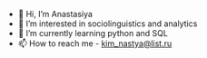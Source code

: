 - 👋 Hi, I’m Anastasiya
- 👀 I’m interested in sociolinguistics and analytics
- 🌱 I’m currently learning python and SQL
- 📫 How to reach me - kim_nastya@list.ru


<!---
misskim17/misskim17 is a ✨ special ✨ repository because its `README.md` (this file) appears on your GitHub profile.
You can click the Preview link to take a look at your changes.
--->
